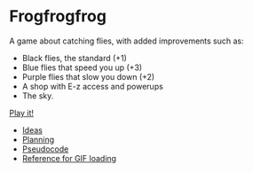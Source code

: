 # Frogfrogfrog

A game about catching flies, with added improvements such as:

- Black flies, the standard (+1)
- Blue flies that speed you up (+3)
- Purple flies that slow you down (+2)
- A shop with E-z access and powerups
- The sky.


[Play it!](https://xiliyo.github.io/frogfrogfly/frogfrogfrog/)

- [Ideas](./ideas.md)
- [Planning](./planning.md)
- [Pseudocode](./pseudocode.md)
- [Reference for GIF loading](https://editor.p5js.org/kjhollen/sketches/S1bVzeF8Z)
